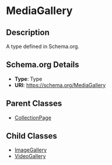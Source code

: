 # MediaGallery

## Description
A type defined in Schema.org.

## Schema.org Details
- **Type**: Type
- **URI**: https://schema.org/MediaGallery

## Parent Classes
- [CollectionPage](../CollectionPage.md)

## Child Classes
- [ImageGallery](ImageGallery/ImageGallery.md)
- [VideoGallery](VideoGallery/VideoGallery.md)

